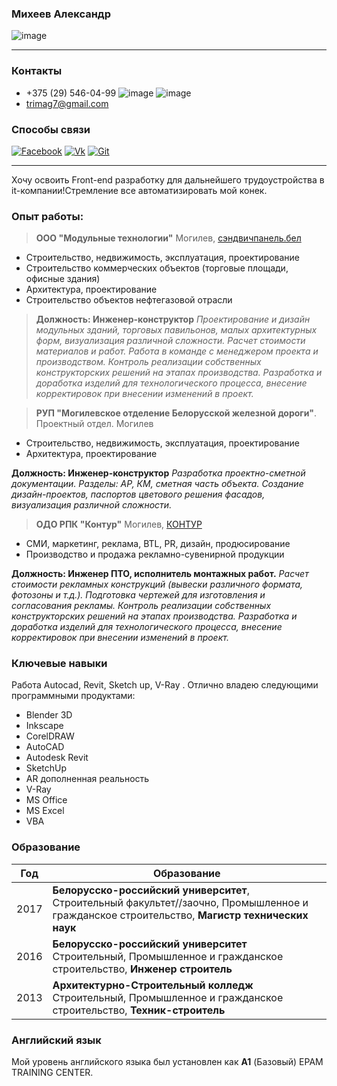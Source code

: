 ### Михеев Александр

![image](https://hhcdn.ru/photo/533392268.jpeg?t=1616010737&h=X8EqJsSaozHUovABbEjw_g)

* * *
### Контакты
* +375 (29) 546-04-99 ![image](https://upload.wikimedia.org/wikipedia/commons/thumb/d/d4/Viber_logo.svg/30px-Viber_logo.svg.png) ![image](https://upload.wikimedia.org/wikipedia/commons/thumb/8/83/Telegram_2019_Logo.svg/15px-Telegram_2019_Logo.svg.png)
* trimag7@gmail.com

### Способы связи
[![Facebook](https://upload.wikimedia.org/wikipedia/commons/thumb/0/05/Facebook_Logo_%282019%29.png/30px-Facebook_Logo_%282019%29.png)](https://www.facebook.com/profile.php?id=100003998319570)
[![Vk](https://upload.wikimedia.org/wikipedia/commons/thumb/4/4e/VK_Compact_Logo.svg/30px-VK_Compact_Logo.svg.png)](https://vk.com/trimag)
[![Git](https://upload.wikimedia.org/wikipedia/commons/thumb/5/54/GitHub_Logo.png/50px-GitHub_Logo.png)](https://github.com/Trimag7/itstep.git)


* * *
Хочу освоить Front-end разработку для дальнейшего трудоустройства в it-компании!Стремление все автоматизировать мой конек.
### Опыт работы:
> **ООО "Модульные технологии"**
Могилев, [сэндвичпанель.бел](https://xn--80adfgnuieqp4e3cc.xn--90ais/)
* Строительство, недвижимость, эксплуатация, проектирование
* Строительство коммерческих объектов (торговые площади, офисные здания)
* Архитектура, проектирование
* Строительство объектов нефтегазовой отрасли
> __Должность: Инженер-конструктор__
*Проектирование и дизайн модульных зданий, торговых павильонов, малых архитектурных форм, визуализация различной сложности. Расчет стоимости материалов и работ. Работа в команде с менеджером проекта и производством. Контроль реализации собственных конструкторских решений на этапах производства. Разработка и доработка изделий для технологического процесса, внесение корректировок при внесении изменений в проект.*

>**РУП "Могилевское отделение Белорусской железной дороги"**. 
>Проектный отдел.
Могилев
* Строительство, недвижимость, эксплуатация, проектирование
* Архитектура, проектирование

__Должность: Инженер-конструктор__
*Разработка проектно-сметной документации. Разделы: АР, КМ, сметная часть объекта. Создание дизайн-проектов, паспортов цветового решения фасадов, визуализация различной сложности.*

>**ОДО РПК "Контур"**
Могилев, [КОНТУР](http:/konturr.by/)
* СМИ, маркетинг, реклама, BTL, PR, дизайн, продюсирование
* Производство и продажа рекламно-сувенирной продукции

__Должность: Инженер ПТО, исполнитель монтажных работ.__
*Расчет стоимости рекламных конструкций (вывески различного формата, фотозоны и т.д.). Подготовка чертежей для изготовления и согласования рекламы. Контроль реализации собственных конструкторских решений на этапах производства. Разработка и доработка изделий для технологического процесса, внесение корректировок при внесении изменений в проект.*

### Ключевые навыки
Работа Autocad, Revit, Sketch up, V-Ray . Отлично владею следующими программными продуктами:
* Blender 3D
* Inkscape
* CorelDRAW
* AutoCAD
* Autodesk Revit
* SketchUp
 * AR дополненная реальность
* V-Ray
* MS Office
 * MS Excel
 * VBA
 
### Образование
| Год|Образование |
|--------|--------|
|   2017     |   **Белорусско-российский университет**,   Строительный факультет//заочно, Промышленное и гражданское строительство,  __Магистр технических наук__    |
|2016|**Белорусско-российский университет** Строительный, Промышленное и гражданское строительство, __Инженер строитель__|
|   2013     |  **Архитектурно-Строительный колледж** Строительный, Промышленное и гражданское строительство, __Техник-строитель__    |
### Английский язык 
Мой уровень английского языка был установлен как __A1__ (Базовый) EPAM TRAINING CENTER.
